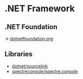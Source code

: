 # .NET Framework

## .NET Foundation

→ [dotnetfoundation.org](https://dotnetfoundation.org/)

## Libraries

* [dotnet/sourcelink](https://github.com/dotnet/sourcelink)
* [spectreconsole/spectre.console](https://github.com/spectreconsole/spectre.console)
